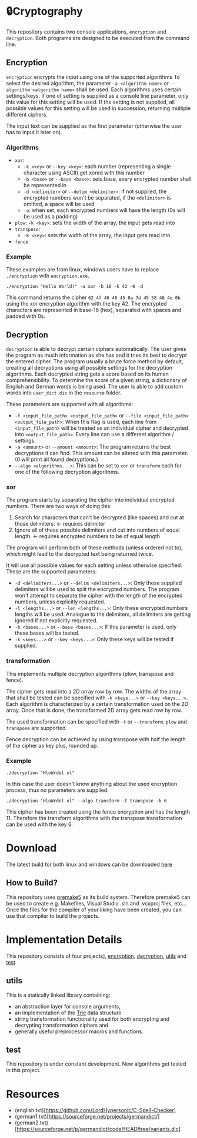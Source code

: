# 🔒Cryptography

This repository contains two console applications, `encryption` and `decryption`.
Both programs are designed to be executed from the command line.

## Encryption

`encryption` encrypts the input using one of the supported algorithms
To select the desired algorithm, the parameter `-a <algorithm name>` or `--algorithm <algorithm name>` shall be used.
Each algorithms uses certain settings/keys.
If one of setting is supplied as a console line parameter, only this value for this setting will be used.
If the setting is not supplied, all possible values for this setting will be used in succession, returning multiple different ciphers.

The input text can be supplied as the first parameter (otherwise the user has to input it later on).

### Algorithms

- `xor`:
  - `-k <key>` or `--key <key>`: each number (representing a single character using ASCII) get xored with this number
  - `-b <base>` or `--base <base>`: sets base, every encrypted number shall be represented in
  - `-d <delimiter>` or `--delim <delimiter>`: if not supplied, the encrypted numbers won't be separated, if the `<delimiter>` is omitted, a space will be used
  - `-o`: when set, each encrypted numbers will have the length (0s will be used as a padding)
- `plow`:
  `-k <key>`: sets the width of the array, the input gets read into
- `transpose`:
  - `-k <key>`: sets the width of the array, the input gets read into
- `fence`

### Example

These examples are from linux, windows users have to replace `./encryption` with `encryption.exe`.

```
./encryption "Hello World!" -a xor -b 16 -k 42 -0 -d
```

This command returns the cipher `62 4f 46 46 45 0a 7d 45 58 46 4e 0b` using the xor encryption algorithm with the key 42. The encrypted characters are represented in base-16 (hex), separated with spaces and padded with 0s.

## Decryption

`decryption` is able to decrypt certain ciphers automatically.
The user gives the program as much information as she has and it tries its best to decrypt the entered cipher.
The program usually a brute force method by default, creating all decryptions using all possible settings for the decryption algorithms.
Each decrypted string gets a score based on its human comprehensibility.
To determine the score of a given string, a dictionary of English and German words is being used.
The user is able to add custom words into `user_dict.dic` in the `resource` folder.

These parameters are supported with all algorithms:

- `-f <input_file_path> <output_file_path>` or `--file <input_file_path> <output_file_path>`: When this flag is used, each line from `<input_file_path>` will be treated as an individual cipher and decrypted into `<output_file_path>`.
  Every line can use a different algorithm / settings.
- `-a <amount>` or `--amount <amount>`: The program returns the best decryptions it can find.
  This amount can be altered with this parameter.
  (0 will print all found decryptions.)
- `--algo <algorithms...>`: This can be set to `xor` or `transform` each for one of the following decryption algorithms.

### xor

The program starts by separating the cipher into individual encrypted numbers.
There are two ways of doing this:

1. Search for characters that can't be decrypted (like spaces) and cut at those delimiters. <- requires delimiter
2. Ignore all of these possible delimiters and cut into numbers of equal length. <- requires encrypted numbers to be of equal length

The program will perform both of these methods (unless ordered not to), which might lead to the decrypted text being returned twice.

It will use all possible values for each setting unless otherwise specified.
These are the supported parameters:

- `-d <delimiters...>` or `--delim <delimiters...>`: Only these supplied delimiters will be used to split the encrypted numbers.
  The program won't attempt to separate the cipher with the length of the encrypted numbers, unless explicitly requested.
- `-l <lengths...>` or `--len <lengths...>`: Only these encrypted numbers lengths will be used.
  Analogue to the delimiters, all delimiters are getting ignored if not explicitly requested.
- `-b <bases...>` or `--base <bases...>`: If this parameter is used, only these bases will be tested.
- `-k <keys...>` or `--key <keys...>`: Only these keys will be tested if supplied.

### transformation

This implements multiple decryption algorithms (plow, transpose and fence).

The cipher gets read into a 2D array row by row.
The widths of the array that shall be tested can be specified with `-k <keys...>` or `--key <keys...>`.
Each algorithm is characterized by a certain transformation used on the 2D array.
Once that is done, the transformed 2D array gets read row by row.

The used transformation can be specified with `-t` or `--transform`.
`plow` and `transpose` are supported.

Fence decryption can be achieved by using transpose with half the length of the cipher as key plus, rounded up.

### Example

```
./decryption "HloWrdel ol"
```

In this case the user doesn't know anything about the used encryption process, thus no parameters are supplied.

```
./decryption "HloWrdel ol" --algo transform -t transpose -k 6
```

This cipher has been created using the fence encryption and has the length 11.
Therefore the transform algorithms with the transpose transformation can be used with the key 6.

# Download

The latest build for both linux and windows can be downloaded [here](https://github.com/christopher-besch/cryptography/releases/latest)

## How to Build?

This repository uses [premake5](https://github.com/premake/premake-core/wiki) as its build system.
Therefore premake5 can be used to create e.g. Makefiles, Visual Studio .sln and .vcxproj files, etc...
Once the files for the compiler of your liking have been created, you can use that compiler to build the projects.

# Implementation Details

This repository consists of four projects], [encryption](encryption), [decryption](decryption), [utils](utils) and [test](test).

## utils

This is a statically linked library containing:

- an abstraction layer for console arguments,
- an implementation of the [Trie](https://en.wikipedia.org/wiki/Trie) data structure
- string transformation functionality used for both encrypting and decrypting transformation ciphers and
- generally useful preprocessor macros and functions.

## test

This repository is under constant development.
New algorithms get tested in this project.

# Resources

- (english.txt)[https://github.com/LordHypersonic/C-Spell-Checker]
- (german1.txt)[https://sourceforge.net/projects/germandict/]
- (german2.txt)[https://sourceforge.net/p/germandict/code/HEAD/tree/variants.dic]
